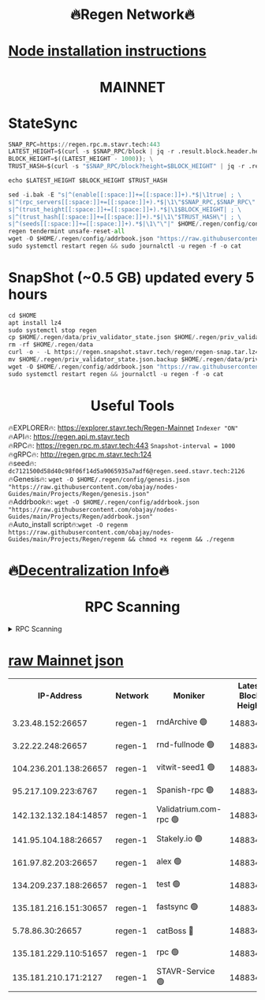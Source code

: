 <h1 align="center"> 🔥Regen Network🔥</h1>

[Node installation instructions](https://github.com/obajay/nodes-Guides/tree/main/Projects/Regen)
=
<h1 align="center"> MAINNET</h1>

# StateSync
```python
SNAP_RPC=https://regen.rpc.m.stavr.tech:443
LATEST_HEIGHT=$(curl -s $SNAP_RPC/block | jq -r .result.block.header.height); \
BLOCK_HEIGHT=$((LATEST_HEIGHT - 1000)); \
TRUST_HASH=$(curl -s "$SNAP_RPC/block?height=$BLOCK_HEIGHT" | jq -r .result.block_id.hash)

echo $LATEST_HEIGHT $BLOCK_HEIGHT $TRUST_HASH

sed -i.bak -E "s|^(enable[[:space:]]+=[[:space:]]+).*$|\1true| ; \
s|^(rpc_servers[[:space:]]+=[[:space:]]+).*$|\1\"$SNAP_RPC,$SNAP_RPC\"| ; \
s|^(trust_height[[:space:]]+=[[:space:]]+).*$|\1$BLOCK_HEIGHT| ; \
s|^(trust_hash[[:space:]]+=[[:space:]]+).*$|\1\"$TRUST_HASH\"| ; \
s|^(seeds[[:space:]]+=[[:space:]]+).*$|\1\"\"|" $HOME/.regen/config/config.toml
regen tendermint unsafe-reset-all
wget -O $HOME/.regen/config/addrbook.json "https://raw.githubusercontent.com/obajay/nodes-Guides/main/Projects/Regen/addrbook.json"
sudo systemctl restart regen && sudo journalctl -u regen -f -o cat
```
# SnapShot (~0.5 GB) updated every 5 hours
```python
cd $HOME
apt install lz4
sudo systemctl stop regen
cp $HOME/.regen/data/priv_validator_state.json $HOME/.regen/priv_validator_state.json.backup
rm -rf $HOME/.regen/data
curl -o - -L https://regen.snapshot.stavr.tech/regen/regen-snap.tar.lz4 | lz4 -c -d - | tar -x -C $HOME/.regen --strip-components 2
mv $HOME/.regen/priv_validator_state.json.backup $HOME/.regen/data/priv_validator_state.json
wget -O $HOME/.regen/config/addrbook.json "https://raw.githubusercontent.com/obajay/nodes-Guides/main/Projects/Regen/addrbook.json"
sudo systemctl restart regen && journalctl -u regen -f -o cat
```

 <h1 align="center"> Useful Tools</h1>

🔥EXPLORER🔥:     https://explorer.stavr.tech/Regen-Mainnet        `Indexer "ON"` \
🔥API🔥:          https://regen.api.m.stavr.tech \
🔥RPC🔥:          https://regen.rpc.m.stavr.tech:443              `Snapshot-interval = 1000` \
🔥gRPC🔥:         http://regen.grpc.m.stavr.tech:124 \
🔥seed🔥:      `dc7121500d58d40c98f06f14d5a9065935a7adf6@regen.seed.stavr.tech:2126` \
🔥Genesis🔥:   `wget -O $HOME/.regen/config/genesis.json "https://raw.githubusercontent.com/obajay/nodes-Guides/main/Projects/Regen/genesis.json"` \
🔥Addrbook🔥:  `wget -O $HOME/.regen/config/addrbook.json "https://raw.githubusercontent.com/obajay/nodes-Guides/main/Projects/Regen/addrbook.json"` \
🔥Auto_install script🔥:`wget -O regenm https://raw.githubusercontent.com/obajay/nodes-Guides/main/Projects/Regen/regenm && chmod +x regenm && ./regenm`

🔥[Decentralization Info](https://github.com/obajay/StateSync-snapshots/tree/main/Projects/Regen/Decentralization)🔥
=
<h1 align="center"> RPC Scanning</h1>

<details>
<summary>RPC Scanning</summary>

<h2 align="center"> We scan nodes in real time every 4 hours. And we provide the final result of RPC endpoints.
We cannot influence the operation of these nodes in any way. </h2>


```python
If Voting Power is higher than 0 --> then the Node is a validator of the network and may be subject to attack and be a potential threat to the chain.
```
```python
We marked such validators with a red symbol
```

</details>

[raw Mainnet json](https://rpc-check.regenm.stavr.tech/regenm/rpc-regenm-result.json)
=


<table><tr><th>IP-Address</th><th>Network</th><th>Moniker</th><th>Latest Block Height</th><th>Earliest Block Height</th><th>Catching Up</th><th>Tx Index</th><th>Voting Power</th><th>Scan Time</th></tr><tr><td>3.23.48.152:26657</td><td>regen-1</td><td>rndArchive 🟢</td><td>14883442</td><td>1</td><td>False</td><td>on</td><td>0</td><td>2024-02-27T13:22:44.498832111UTC</td></tr><tr><td>3.22.22.248:26657</td><td>regen-1</td><td>rnd-fullnode 🟢</td><td>14883442</td><td>4134001</td><td>False</td><td>on</td><td>0</td><td>2024-02-27T13:22:41.702544872UTC</td></tr><tr><td>104.236.201.138:26657</td><td>regen-1</td><td>vitwit-seed1 🟢</td><td>14883437</td><td>8943001</td><td>False</td><td>on</td><td>0</td><td>2024-02-27T13:22:13.731277253UTC</td></tr><tr><td>95.217.109.223:6767</td><td>regen-1</td><td>Spanish-rpc 🟢</td><td>14883445</td><td>10068001</td><td>False</td><td>on</td><td>0</td><td>2024-02-27T13:23:02.013905917UTC</td></tr><tr><td>142.132.132.184:14857</td><td>regen-1</td><td>Validatrium.com-rpc 🟢</td><td>14883446</td><td>11175001</td><td>False</td><td>on</td><td>0</td><td>2024-02-27T13:23:04.282835321UTC</td></tr><tr><td>141.95.104.188:26657</td><td>regen-1</td><td>Stakely.io 🟢</td><td>14883440</td><td>13442501</td><td>False</td><td>on</td><td>0</td><td>2024-02-27T13:22:30.783358899UTC</td></tr><tr><td>161.97.82.203:26657</td><td>regen-1</td><td>alex 🟢</td><td>14883443</td><td>13992001</td><td>False</td><td>on</td><td>0</td><td>2024-02-27T13:22:51.462879961UTC</td></tr><tr><td>134.209.237.188:26657</td><td>regen-1</td><td>test 🟢</td><td>14883448</td><td>13992001</td><td>False</td><td>on</td><td>0</td><td>2024-02-27T13:23:16.859244503UTC</td></tr><tr><td>135.181.216.151:30657</td><td>regen-1</td><td>fastsync 🟢</td><td>14883443</td><td>14457001</td><td>False</td><td>off</td><td>0</td><td>2024-02-27T13:22:51.170281134UTC</td></tr><tr><td>5.78.86.30:26657</td><td>regen-1</td><td>catBoss 🔴</td><td>14883449</td><td>14797001</td><td>False</td><td>on</td><td>9081997533</td><td>2024-02-27T13:23:25.960332677UTC</td></tr><tr><td>135.181.229.110:51657</td><td>regen-1</td><td>rpc 🟢</td><td>14883439</td><td>14844001</td><td>False</td><td>on</td><td>0</td><td>2024-02-27T13:22:28.411389044UTC</td></tr><tr><td>135.181.210.171:2127</td><td>regen-1</td><td>STAVR-Service 🟢</td><td>14883450</td><td>14880701</td><td>False</td><td>on</td><td>0</td><td>2024-02-27T13:23:30.384008447UTC</td></tr></table>